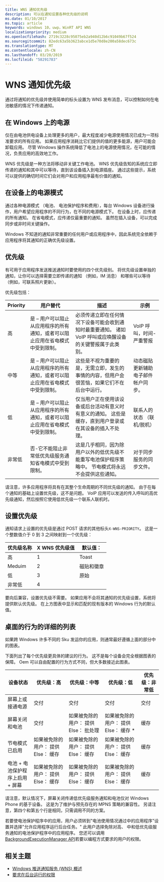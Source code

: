 ```yaml
---
title: WNS 通知优先级
description: 可以在通知设置各种优先级的说明
ms.date: 01/10/2017
ms.topic: article
keywords: windows 10，uwp，WinRT API WNS
localizationpriority: medium
ms.openlocfilehash: 2719c3228c95075eb2a940d12b6c91049b67f524
ms.sourcegitcommit: 82edc63a5b3623abce1d5e70d8e200a58dec673c
ms.translationtype: MT
ms.contentlocale: zh-CN
ms.lasthandoff: 03/20/2019
ms.locfileid: "58291783"
---
```

# <a name="wns-notification-priorities"></a>WNS 通知优先级
通过将通知的优先级并使用简单的标头设置为 WNS 发布消息，可以控制如何在电池敏感的情况下传递通知。

## <a name="power-on-windows"></a>在 Windows 上的电源
仅在由电池供电设备上处理更多的用户，最大程度减少电源使用情况已成为一项标准要求的所有应用。 如果应用程序消耗比它们提供的值的更多能源，用户可能会卸载应用。 尽管 Windows 操作系统降低了电池上的电源使用情况，在可能的情况，负责应用的高效地工作。 

WNS 优先级是一种方法将移动非关键工作电池。 WNS 优先级告知的系统应立即传递的通知和其中可以等待，直到该设备插入到电源插座。 通过这些提示，系统可以提供的确切时间它们会对用户和应用程序最有价值的通知。 

## <a name="power-modes-on-the-device"></a>在设备上的电源模式
通过各种电源模式 （电池、 电池保护程序和费用），每台 Windows 设备进行操作，用户希望应用程序的不同行为，在不同的电源模式下。 在设备上时，应传递的所有通知。 在省电模式，应传递仅最重要的通知。 虽然在插入设备，可以完成同步或非时间关键操作。

Windows 不知道的通知非常重要的任何用户或应用程序中，因此系统完全依赖于应用程序将其通知的正确优先级设置。 

## <a name="priorities"></a>优先级
有可用于应用程序发送推送通知时要使用的四个优先级别。 将优先级设置单独的通知，让你可以选择需要立即传递的通知 （例如，IM 消息） 和哪些可以等待 （例如，可联系照片更新）。

优先级包括： 

|    Priority    |    用户替代    |    描述    |    示例    |
|----------------|---------------------|-------------------|---------------|
|    高    |    是 – 用户可以阻止从应用程序的所有通知，或者可以阻止应用在省电模式中受到限制。    |    必须传递立即在任何情况下设备可能会收到通知时最重要通知。 诸如 VoIP 呼叫或应唤醒设备的关键警报属于此类别。    |    VoIP 呼叫，时间-严重警报    |
|    中等    |    是 – 用户可以阻止从应用程序的所有通知，或者可以阻止应用在省电模式中受到限制。    |    这些是不视为重要的是，无需立即，发生的事情的内容，但用户会很苦恼，如果它们不在后台中运行。    |    动态磁贴更新辅助电子邮件帐户同步。    |
|    低    |    是 – 用户可以阻止从应用程序的所有通知，或者可以阻止应用在省电模式中受到限制。    |    仅当用户正在使用该设备或后台活动有意义时有意义的通知。 这些是缓存，直到用户登录或在其设备的插入不处理。    |    联系人的状态 （联机/脱机）    |
|    非常低     |    否-它不能阻止非常低优先级服务通知省电模式中受到限制。    |    这是几乎相同，因为除用户以外的低优先级不能重写电池保护程序策略中。 节电模式将永远不会提供这些通知。    |    对于同步服务的同步文件。    |

请注意，许多应用程序将具有在其整个生命周期的不同优先级的通知。 由于在每个通知的基础上设置优先级，这不是问题。 VoIP 应用可以发送的传入呼叫的高优先级通知，然后按照它使用低优先级一个联系人联机时。 

## <a name="setting-the-priority"></a>设置优先级

通知请求上设置的优先级是通过 POST 请求的其他标头`X-WNS-PRIORITY`。 这是一个整数值介于 0 到 3 之间映射到一个优先级： 

| 优先级名称 | X WNS 优先级值 | 默认值： |
|---------------|----------------------|------------------|
| 高 | 1 | Toast |
| Meduim | 2 | 磁贴和徽章 |
| 低 | 3 | 原始 |
| 非常低 | 4 |  |

要向后兼容，设置优先级不需要。 如果应用不会将其通知的优先级设置，系统将提供默认优先级。 在上方图表中显示和匹配的现有版本的 Windows 行为的默认值。 

## <a name="detailed-listing-of-desktop-behavior"></a>桌面的行为的详细的列表 

如果跨 Windows 许多不同的 Sku 发运你的应用，则通常最好遵循上面的部分中的图表。 

下面列出了每个优先级更具体的建议的行为。 这不是每个设备会完全根据图表的保障。 Oem 可以自由配置的行为方式不同，但大多数接近此图表。 

| 设备状态    | 优先级：高    |    优先级：中等        | 优先级：低    |    优先级：非常低    |
|-------------------------------------------------------|----------------------------------------------------|----------------------------------------------------|----------------------------------------------------|--------------------------|
|    屏幕上或接通电源    |    交付    |    交付    |    交付    |    交付    |
|    屏幕关闭和电池    |    交付    |    如果被免除的用户： 提供 Else： 批处理     |    如果被免除的用户： 提供 Else： 缓存 *    |    缓存    |
|    节电模式已启用    |    如果被免除的用户： 提供 Else： 缓存    |    如果被免除的用户： 提供 Else： 缓存    |    如果被免除的用户： 提供 Else： 缓存    |    缓存     |
|    电池 + 电池保护程序上启用 + 屏幕    |    如果被免除的用户： 提供 Else： 缓存    |    如果被免除的用户： 提供 Else： 缓存    |    如果被免除的用户： 提供 Else： 缓存    |    缓存    |

请注意，默认情况下，屏幕关闭传递低优先级服务通知和电池仅对 Windows Phone 的基于设备。 这是为了维护与预先存在的 MPNS 策略的兼容性。 另请注意，第四个和第五个行是相同，只需调用不同的方案。

若要使电池保护程序中的应用，用户必须转到"电池使用情况通过中的应用程序"设置并选择"允许应用程序运行后台任务。" 此用户选择免除对高、 中和低优先级服务通知的电池保护程序中的应用程序。 您还可以调用[BackgroundExecutionManager API](https://docs.microsoft.com/uwp/api/windows.applicationmodel.background.backgroundexecutionmanager.requestaccesskindasync#Windows_ApplicationModel_Background_BackgroundExecutionManager_RequestAccessKindAsync_Windows_ApplicationModel_Background_BackgroundAccessRequestKind_System_String_)若要以编程方式要求的用户的权限。  

## <a name="related-topics"></a>相关主题
- [Windows 推送通知服务 (WNS) 概述](windows-push-notification-services--wns--overview.md)
- [要求在后台运行的权限](https://docs.microsoft.com/uwp/api/windows.applicationmodel.background.backgroundexecutionmanager.requestaccesskindasync#Windows_ApplicationModel_Background_BackgroundExecutionManager_RequestAccessKindAsync_Windows_ApplicationModel_Background_BackgroundAccessRequestKind_System_String_)

